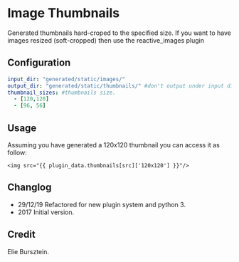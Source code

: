 # Image Thumbnails

Generated thumbnails hard-croped to the specified size. If you want to have images resized (soft-cropped) then use the reactive_images plugin

## Configuration

```yaml
input_dir: "generated/static/images/"
output_dir: "generated/static/thumbnails/" #don't output under input dir to avoid overloading other images plugins
thumbnail_sizes: #thumbnails size.
  - [120,120]
  - [96, 56]
```

## Usage

Assuming you have generated a 120x120 thumbnail you can access it as follow:

```jinja2
<img src="{{ plugin_data.thumbnails[src]['120x120'] }}"/>
```

## Changlog

- 29/12/19 Refactored for new plugin system and python 3.
- 2017 Initial version.

## Credit

Elie Bursztein.
